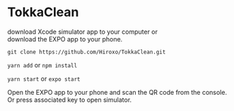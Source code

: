 # TokkaClean

download Xcode simulator app to your computer or  
download the EXPO app to your phone.


`git clone https://github.com/Hiroxo/TokkaClean.git`

`yarn add` or `npm install`

`yarn start` or `expo start`

Open the EXPO app to your phone and scan the QR code from the console.
Or press associated key to open simulator.
